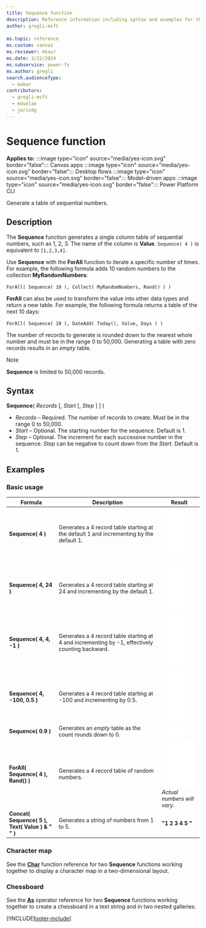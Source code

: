 ```yaml
---
title: Sequence function
description: Reference information including syntax and examples for the Sequence function.
author: gregli-msft

ms.topic: reference
ms.custom: canvas
ms.reviewer: mkaur
ms.date: 3/22/2024
ms.subservice: power-fx
ms.author: gregli
search.audienceType:
  - maker
contributors:
  - gregli-msft
  - mduelae
  - jorisdg
---
```


# Sequence function

**Applies to:** :::image type="icon" source="media/yes-icon.svg" border="false"::: Canvas apps :::image type="icon" source="media/yes-icon.svg" border="false"::: Desktop flows :::image type="icon" source="media/yes-icon.svg" border="false"::: Model-driven apps :::image type="icon" source="media/yes-icon.svg" border="false"::: Power Platform CLI

Generate a table of sequential numbers.

## Description

The **Sequence** function generates a single column table of sequential numbers, such as 1, 2, 3. The name of the column is **Value**. `Sequence( 4 )` is equivalent to `[1,2,3,4]`.

Use **Sequence** with the **ForAll** function to iterate a specific number of times. For example, the following formula adds 10 random numbers to the collection **MyRandomNumbers**:

```powerapps-dot
ForAll( Sequence( 10 ), Collect( MyRandomNumbers, Rand() ) )
```

**ForAll** can also be used to transform the value into other data types and return a new table. For example, the following formula returns a table of the next 10 days:

```powerapps-dot
ForAll( Sequence( 10 ), DateAdd( Today(), Value, Days ) )
```

The number of records to generate is rounded down to the nearest whole number and must be in the range 0 to 50,000. Generating a table with zero records results in an _empty_ table.

> [!NOTE] 
> **Sequence** is limited to 50,000 records.

## Syntax

**Sequence**( _Records_ [, _Start_ [, *Step* ] ] )

- _Records_ – Required. The number of records to create. Must be in the range 0 to 50,000.
- _Start_ – Optional. The starting number for the sequence. Default is 1.
- _Step_ – Optional. The increment for each successive number in the sequence. _Step_ can be negative to count down from the _Start_. Default is 1.

## Examples

### Basic usage

| Formula                                             | Description                                                                                     | Result                                                                                                                                |
| --------------------------------------------------- | ----------------------------------------------------------------------------------------------- | ------------------------------------------------------------------------------------------------------------------------------------- |
| **Sequence( 4 )**                                   | Generates a 4 record table starting at the default 1 and incrementing by the default 1.         | ![Sequence # 4.](media/function-sequence/sequence-4.png "Sequence # 4")                                                               |
| **Sequence( 4, 24 )**                               | Generates a 4 record table starting at 24 and incrementing by the default 1.                    | ![Sequence 4, 24.](media/function-sequence/sequence-4-24.png "Sequence 4, 24")                                                        |
| **Sequence( 4, 4, -1 )**                            | Generates a 4 record table starting at 4 and incrementing by -1, effectively counting backward. | ![Sequence 4, 4, -1.](media/function-sequence/sequence-4-4-n1.png "Sequence 4, 4, -1")                                                |
| **Sequence( 4, -100, 0.5 )**                        | Generates a 4 record table starting at -100 and incrementing by 0.5.                            | ![Sequence 4, -100, 0.5.](media/function-sequence/sequence-4-n100-p5.png "Sequence 4, -100, 0.5")                                     |
| **Sequence( 0.9 )**                                 | Generates an _empty_ table as the count rounds down to 0.                                       | ![Sequence 0.9.](media/function-sequence/sequence-empty.png "Sequence 0.9")                                                           |
| **ForAll( Sequence( 4 ), Rand() )**                 | Generates a 4 record table of random numbers.                                                   | ![Sequence # 4 with Random.](media/function-sequence/sequence-4-random.png "Sequence # 4 with Random")<br>_Actual numbers will vary._ |
| **Concat( Sequence( 5 ),<br>Text( Value ) & " " )** | Generates a string of numbers from 1 to 5.                                                      | **"1 2 3 4 5 "**                                                                                                                      |

### Character map

See the [**Char**](function-char.md#display-a-character-map) function reference for two **Sequence** functions working together to display a character map in a two-dimensional layout.

### Chessboard

See the [**As**](operators.md#as-operator) operator reference for two **Sequence** functions working together to create a chessboard in a text string and in two nested galleries.

[!INCLUDE[footer-include](../../includes/footer-banner.md)]
